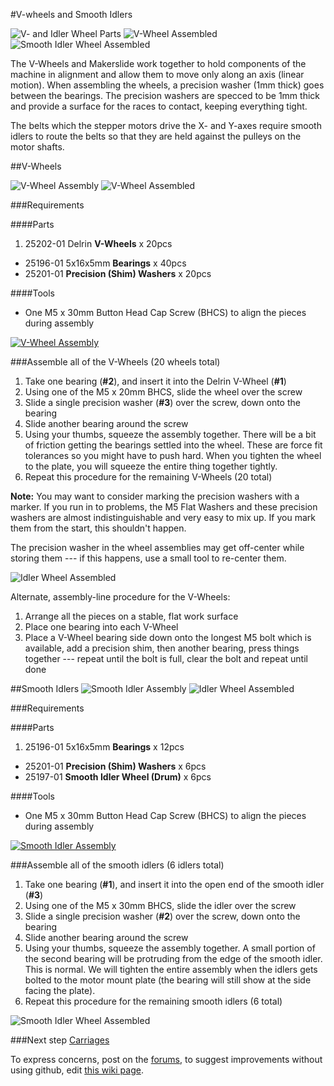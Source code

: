 #V-wheels and Smooth Idlers

![V- and Idler Wheel Parts](tPictures/so_vw_iw_parts_2.jpg)
![V-Wheel Assembled](tPictures/so_v_wheel_2.jpg)
![Smooth Idler Wheel Assembled](tPictures/so_smooth_idler_2.jpg)

The V-Wheels and Makerslide work together to hold components of the machine in alignment and allow them to move only along an axis (linear motion). When assembling the wheels, a precision washer (1mm thick) goes between the bearings. The precision washers are specced to be 1mm thick and provide a surface for the races to contact, keeping everything tight. 

The belts which the stepper motors drive the X- and Y-axes  require smooth idlers to route the belts so that they are held against the pulleys on the motor shafts.

##V-Wheels

![V-Wheel Assembly](tPictures/25203-02_2.png)
![V-Wheel Assembled](tPictures/so_v_wheel_2.jpg)

###Requirements

####Parts

1. 25202-01 Delrin **V-Wheels** x 20pcs
* 25196-01 5x16x5mm **Bearings** x 40pcs
* 25201-01 **Precision (Shim) Washers** x 20pcs

####Tools

* One M5 x 30mm Button Head Cap Screw (BHCS) to align the pieces during assembly

[![V-Wheel Assembly](tPictures/25203-02.svg)](content/tPictures/25203-02-100.svg)

###Assemble all of the V-Wheels (20 wheels total)
1. Take one bearing (**\#2**), and insert it into the Delrin V-Wheel (**\#1**)
2. Using one of the M5 x 20mm BHCS, slide the wheel over the screw
3. Slide a single precision washer (**\#3**) over the screw, down onto the bearing
4. Slide another bearing around the screw
5. Using your thumbs, squeeze the assembly together. There will be a bit of friction getting the bearings settled into the wheel. These are force fit tolerances so you might have to push hard. When you tighten the wheel to the plate, you will squeeze the entire thing together tightly.
6. Repeat this procedure for the remaining V-Wheels (20 total)

**Note:** You may want to consider marking the precision washers with a marker. If you run in to problems, the M5 Flat Washers and these precision washers are almost indistinguishable and very easy to mix up. If you mark them from the start, this shouldn't happen.

The precision washer in the wheel assemblies may get off-center while storing them --- if this happens, use a small tool to re-center them.

![Idler Wheel Assembled](tPictures/so_v_wheel_4.jpg)

Alternate, assembly-line procedure for the V-Wheels:

1. Arrange all the pieces on a stable, flat work surface
2. Place one bearing into each V-Wheel 
3. Place a V-Wheel bearing side down onto the longest M5 bolt which is available, add a precision shim, then another bearing, press things together --- repeat until the bolt is full, clear the bolt and repeat until done

##Smooth Idlers
![Smooth Idler Assembly](tPictures/25197-02_2.png)
![Idler Wheel Assembled](tPictures/so_smooth_idler_2.jpg)

###Requirements

####Parts

1. 25196-01 5x16x5mm **Bearings** x 12pcs
* 25201-01 **Precision (Shim) Washers** x 6pcs
* 25197-01 **Smooth Idler Wheel (Drum)** x 6pcs

####Tools

* One M5 x 30mm Button Head Cap Screw (BHCS) to align the pieces during assembly

[![Smooth Idler Assembly](tPictures/25197-02.svg)](content/tPictures/25197-02-100.svg)


###Assemble all of the smooth idlers (6 idlers total)

1. Take one bearing (**\#1**), and insert it into the open end of the smooth idler (**\#3**)
2. Using one of the M5 x 30mm BHCS, slide the idler over the screw
3. Slide a single precision washer (**\#2**) over the screw, down onto the bearing
4. Slide another bearing around the screw
5. Using your thumbs, squeeze the assembly together. A small portion of the second bearing will be protruding from the edge of the smooth idler. This is normal. We will tighten the entire assembly when the idlers gets bolted to the motor mount plate (the bearing will still show at the side facing the plate).
6. Repeat this procedure for the remaining smooth idlers (6 total)

![Smooth Idler Wheel Assembled](tPictures/so_smooth_idler_4.jpg)

###Next step [Carriages](http://docs.shapeoko.com/carriages.html)

To express concerns, post on the [forums](http://www.shapeoko.com/forum/index.php), to suggest improvements without using github, edit [this wiki page](http://www.shapeoko.com/wiki/index.php?title=Wheels_1&action=edit&redlink=1).
